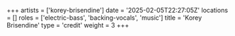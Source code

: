 +++
artists = ['korey-brisendine']
date = '2025-02-05T22:27:05Z'
locations = []
roles = ['electric-bass', 'backing-vocals', 'music']
title = 'Korey Brisendine'
type = 'credit'
weight = 3
+++
